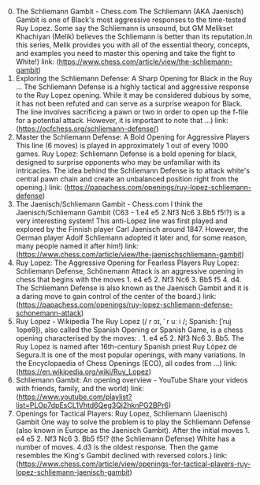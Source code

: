 ---
---
0. The Schliemann Gambit - Chess.com
The Schliemann (AKA Jaenisch) Gambit is one of Black's most aggressive responses to the time-tested Ruy Lopez. Some say the Schliemann is unsound, but GM Melikset Khachiyan (Melik) believes the Schliemann is better than its reputation.In this series, Melik provides you with all of the essential theory, concepts, and examples you need to master this opening and take the fight to White!)
link: (https://www.chess.com/article/view/the-schliemann-gambit)
1. Exploring the Schliemann Defense: A Sharp Opening for Black in the Ruy ...
The Schliemann Defense is a highly tactical and aggressive response to the Ruy Lopez opening. While it may be considered dubious by some, it has not been refuted and can serve as a surprise weapon for Black. The line involves sacrificing a pawn or two in order to open up the f-file for a potential attack. However, it is important to note that ...)
link: (https://ocfchess.org/schliemann-defense/)
2. Master the Schliemann Defense: A Bold Opening for Aggressive Players
This line (6 moves) is played in approximately 1 out of every 1000 games. Ruy Lopez: Schliemann Defense is a bold opening for black, designed to surprise opponents who may be unfamiliar with its intricacies. The idea behind the Schliemann Defense is to attack white's central pawn chain and create an unbalanced position right from the opening.)
link: (https://papachess.com/openings/ruy-lopez-schliemann-defense)
3. The Jaenisch/Schliemann Gambit - Chess.com
I think the Jaenisch/Schliemann Gambit (C63 - 1.e4 e5 2.Nf3 Nc6 3.Bb5 f5!?) is a very interesting system! This anti-Lopez line was first played and explored by the Finnish player Carl Jaenisch around 1847. However, the German player Adolf Schliemann adopted it later and, for some reason, many people named it after him!)
link: (https://www.chess.com/article/view/the-jaenischschliemann-gambit)
4. Ruy Lopez: The Aggressive Opening for Fearless Players
Ruy Lopez: Schliemann Defense, Schönemann Attack is an aggressive opening in chess that begins with the moves 1. e4 e5 2. Nf3 Nc6 3. Bb5 f5 4. d4. The Schliemann Defense is also known as the Jaenisch Gambit and it is a daring move to gain control of the center of the board.)
link: (https://papachess.com/openings/ruy-lopez-schliemann-defense-schonemann-attack)
5. Ruy Lopez - Wikipedia
The Ruy Lopez (/ r ɔɪ, ˈ r uː i /; Spanish: [ˈruj ˈlopeθ]), also called the Spanish Opening or Spanish Game, is a chess opening characterised by the moves: . 1. e4 e5 2. Nf3 Nc6 3. Bb5. The Ruy Lopez is named after 16th-century Spanish priest Ruy López de Segura.It is one of the most popular openings, with many variations. In the Encyclopaedia of Chess Openings (ECO), all codes from ...)
link: (https://en.wikipedia.org/wiki/Ruy_Lopez)
6. Schliemann Gambit: An opening overview - YouTube
Share your videos with friends, family, and the world)
link: (https://www.youtube.com/playlist?list=PLOp7dpEsCL1Vhtd6Qeg3Qj2hknPG2BPr6)
7. Openings for Tactical Players: Ruy Lopez, Schliemann (Jaenisch) Gambit
One way to solve the problem is to play the Schliemann Defense (also known in Europe as the Jaenisch Gambit). After the initial moves 1. e4 e5 2. Nf3 Nc6 3. Bb5 f5!? (the Schliemann Defense) White has a number of moves. 4.d3 is the oldest response. Then the game resembles the King's Gambit declined with reversed colors.)
link: (https://www.chess.com/article/view/openings-for-tactical-players-ruy-lopez-schliemann-jaenisch-gambit)
